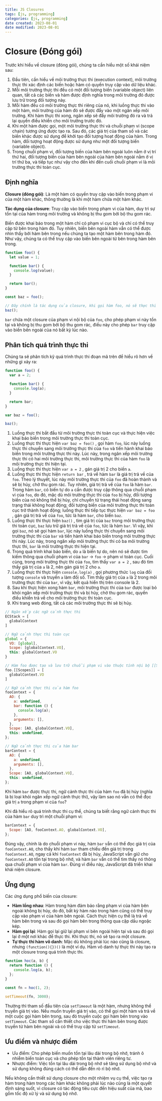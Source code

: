 ```yaml
---
title: JS Closures
tags: [js, programming]
categories: [js, programming]
date created: 2023-08-01
date modified: 2023-08-01
---
```


# Closure (Đóng gói)

Trước khi hiểu về closure (đóng gói), chúng ta cần hiểu một số khái niệm sau:

1. Đầu tiên, cần hiểu về môi trường thực thi (execution context), môi trường thực thi xác định các biến hoặc hàm có quyền truy cập vào dữ liệu khác.
2. Mỗi môi trường thực thi đều có một đối tượng biến (variable object) liên quan, tất cả các biến và hàm được định nghĩa trong môi trường đó được lưu trữ trong đối tượng này.
3. Mỗi hàm đều có môi trường thực thi riêng của nó, khi luồng thực thi vào một hàm, môi trường của hàm đó sẽ được đẩy vào một ngăn xếp môi trường. Khi hàm thực thi xong, ngăn xếp sẽ đẩy môi trường đó ra và trả lại quyền điều khiển cho môi trường trước đó.
4. Khi một hàm được gọi, một môi trường thực thi và chuỗi phạm vi (scope chain) tương ứng được tạo ra. Sau đó, các giá trị của tham số và các biến khác được sử dụng để khởi tạo đối tượng hoạt động của hàm. Trong hàm, đối tượng hoạt động được sử dụng như một đối tượng biến (variable object).
5. Trong chuỗi phạm vi, đối tượng biến của hàm bên ngoài luôn nằm ở vị trí thứ hai, đối tượng biến của hàm bên ngoài của hàm bên ngoài nằm ở vị trí thứ ba, và tiếp tục như vậy cho đến khi đến cuối chuỗi phạm vi là môi trường thực thi toàn cục.

## Định nghĩa

**Closure (đóng gói)**: Là một hàm có quyền truy cập vào biến trong phạm vi của một hàm khác, thông thường là khi một hàm chứa một hàm khác.

**Tác dụng của closure**: Truy cập vào biến trong phạm vi của hàm, duy trì sự tồn tại của hàm trong môi trường và không bị thu gom bởi bộ thu gom rác.

Biến được khai báo trong một hàm chỉ có phạm vi cục bộ và chỉ có thể truy cập từ bên trong hàm đó. Tuy nhiên, biến bên ngoài hàm vẫn có thể được nhìn thấy bởi hàm bên trong nếu chúng ta tạo một hàm bên trong hàm đó. Như vậy, chúng ta có thể truy cập vào biến bên ngoài từ bên trong hàm bên trong.

```js
function foo() {
  let value = 1;

  function bar() {
    console.log(value);
  }

  return bar();
}

const baz = foo();

// Đây chính là tác dụng của closure, khi gọi hàm foo, nó sẽ thực thi hàm bar bên trong nó, lúc này hàm foo sẽ truy cập vào biến bên ngoài của nó
baz();
```

`bar` chứa một closure của phạm vi nội bộ của `foo`, cho phép phạm vi này tồn tại và không bị thu gom bởi bộ thu gom rác, điều này cho phép `bar` truy cập vào biến bên ngoài của nó bất kỳ lúc nào.

## Phân tích quá trình thực thi

Chúng ta sẽ phân tích kỹ quá trình thực thi đoạn mã trên để hiểu rõ hơn về những gì xảy ra:

```js
function foo() {
  var a = 2;

  function bar() {
    console.log(a);
  }

  return bar;
}

var baz = foo();

baz();
```

1. Luồng thực thi bắt đầu từ môi trường thực thi toàn cục và thực hiện việc khai báo biến trong môi trường thực thi toàn cục.
2. Luồng thực thi thực hiện `var baz = foo()` , gọi hàm `foo`, lúc này luồng thực thi chuyển sang môi trường thực thi của `foo` và tiến hành khai báo biến trong môi trường thực thi này. Lúc này, trong ngăn xếp môi trường thực thi có hai môi trường thực thi, môi trường thực thi của hàm `foo` là môi trường thực thi hiện tại.
3. Luồng thực thi thực hiện `var a = 2` , gán giá trị 2 cho biến `a`.
4. Luồng thực thi thực hiện `return bar` , trả về hàm `bar` là giá trị trả về của `foo`. Theo lý thuyết, lúc này môi trường thực thi của `foo` đã hoàn thành và sẽ bị hủy, chờ thu gom rác. Tuy nhiên, giá trị trả về của `foo` là hàm `bar`. Trong hàm `bar`, có biến tự do `a` cần được truy cập thông qua chuỗi phạm vi của `foo`, do đó, mặc dù môi trường thực thi của `foo` bị hủy, đối tượng biến của nó không thể bị hủy, chỉ chuyển từ trạng thái hoạt động sang trạng thái không hoạt động; đối tượng biến của môi trường thực thi toàn cục trở thành hoạt động; luồng thực thi tiếp tục thực hiện `var baz = foo` , gán giá trị trả về của `foo`, tức là hàm `bar`, cho biến `baz`.
5. Luồng thực thi thực hiện `baz()` , tìm giá trị của `baz` trong môi trường thực thi toàn cục, `baz` lưu trữ giá trị trả về của `foo`, tức là hàm `bar`. Vì vậy, khi gọi `baz`, nó sẽ gọi hàm `bar`, lúc này luồng thực thi chuyển sang môi trường thực thi của `bar` và tiến hành khai báo biến trong môi trường thực thi này. Lúc này, trong ngăn xếp môi trường thực thi có ba môi trường thực thi, `bar` là môi trường thực thi hiện tại.
6. Trong quá trình khai báo biến, do `a` là biến tự do, nên nó sẽ được tìm kiếm thông qua chuỗi phạm vi của `bar` -> `foo` -> phạm vi toàn cục. Cuối cùng, trong môi trường thực thi của `foo`, tìm thấy `var a = 2` , sau đó tìm thấy giá trị của `a` là 2, nên gán giá trị 2 cho `a`.
7. Luồng thực thi thực hiện `console.log(a)` , gọi phương thức `log` của đối tượng `console` và truyền `a` làm đối số. Tìm thấy giá trị của `a` là 2 trong môi trường thực thi của `bar`, vì vậy, kết quả hiển thị trên console là 2.
8. Sau khi thực hiện xong hàm `bar`, môi trường thực thi của `bar` được loại bỏ khỏi ngăn xếp môi trường thực thi và bị hủy, chờ thu gom rác, quyền điều khiển trả về cho môi trường thực thi toàn cục.
9. Khi trang web đóng, tất cả các môi trường thực thi sẽ bị hủy.

```js
// Ngăn xếp các ngữ cảnh thực thi
ECStack = [
  globalContext
]

// Ngữ cảnh thực thi toàn cục
global = {
  VO: [global],
  Scope: [globalContext.VO],
  this: globalContext.VO
}

// Hàm foo được tạo và lưu trữ chuỗi phạm vi vào thuộc tính nội bộ [[Scopes]]
foo.[[Scopes]] = [
  globalContext.VO
]
```

```js
// Ngữ cảnh thực thi của hàm foo
fooContext = {
  AO: {
    a: undefined,
    bar: function () {
      console.log(a);
    },
    arguments: [],
  },
  Scope: [AO, globalContext.VO],
  this: undefined,
};
```

```js
// Ngữ cảnh thực thi của hàm bar
barContext = {
  AO: {
    a: undefined,
    arguments: [],
  },
  Scope: [AO, globalContext.VO],
  this: undefined,
};
```

Khi hàm `bar` được thực thi, ngữ cảnh thực thi của hàm `foo` đã bị hủy (nghĩa là bị loại khỏi ngăn xếp ngữ cảnh thực thi), vậy làm sao nó vẫn có thể đọc giá trị `a` trong phạm vi của `foo`?

Khi đã hiểu rõ quá trình thực thi cụ thể, chúng ta biết rằng ngữ cảnh thực thi của hàm `bar` duy trì một chuỗi phạm vi:

```js
barContext = {
  Scope: [AO, fooContext.AO, globalContext.VO],
};
```

Đúng vậy, chính là do chuỗi phạm vi này, hàm `bar` vẫn có thể đọc giá trị của `fooContext.AO`, cho thấy khi hàm `bar` tham chiếu đến giá trị trong `fooContext.AO`, ngay cả khi `fooContext` đã bị hủy, JavaScript vẫn giữ cho `fooContext.AO` tồn tại trong bộ nhớ, và hàm `bar` vẫn có thể tìm thấy nó thông qua chuỗi phạm vi của hàm `bar`. Đúng vì điều này, JavaScript đã triển khai khái niệm closure.

## Ứng dụng

Các ứng dụng phổ biến của closure:

- **Hàm lồng nhau**: Hàm trong hàm đảm bảo rằng phạm vi của hàm bên ngoài không bị hủy, do đó, bất kỳ hàm nào trong hàm cũng có thể truy cập vào phạm vi của hàm bên ngoài. Cách thực hiện cụ thể là trả về hàm bên trong và sau đó gọi hàm bên trong thông qua cặp dấu ngoặc kép.
- **Hàm gọi lại**: Hàm gọi lại giữ lại phạm vi bên ngoài hiện tại và sau đó gọi lại ở một nơi khác để thực thi. Khi thực thi, nó sẽ tạo ra một closure.
- **Tự thực thi hàm vô danh**: Mặc dù không phải lúc nào cũng là closure, nhưng `(function(){})()` là một ví dụ. Hàm vô danh tự thực thi này tạo ra một closure trong quá trình thực thi.

```js
function hoc(a, b) {
  return function () {
    console.log(a, b);
  };
}

const fn = hoc(1, 2);

setTimeout(fn, 3000);
```

Thường thì tham số đầu tiên của `setTimeout` là một hàm, nhưng không thể truyền giá trị vào. Nếu muốn truyền giá trị vào, có thể gọi một hàm và trả về một cuộc gọi hàm bên trong, sau đó truyền cuộc gọi hàm bên trong vào `setTimeout`. Các tham số cần thiết cho việc thực thi hàm bên trong được truyền từ hàm bên ngoài và có thể truy cập từ `setTimeout`.

## Ưu điểm và nhược điểm

- Ưu điểm: Cho phép biến muốn tồn tại lâu dài trong bộ nhớ, tránh ô nhiễm biến toàn cục và cho phép tồn tại thành viên riêng tư.
- Nhược điểm: Việc tồn tại lâu dài trong bộ nhớ sẽ tăng sử dụng bộ nhớ và sử dụng không đúng cách có thể dẫn đến rò rỉ bộ nhớ.

Nếu không cần thiết sử dụng closure cho một nhiệm vụ cụ thể, việc tạo ra hàm trong hàm trong các hàm khác không phải lúc nào cũng là một quyết định sáng suốt, vì closure có tác động tiêu cực đến hiệu suất của mã, bao gồm tốc độ xử lý và sử dụng bộ nhớ.
